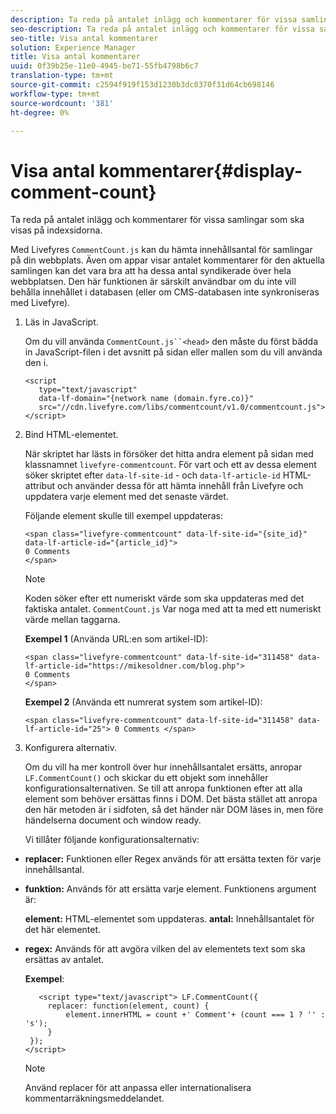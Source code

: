 ```yaml
---
description: Ta reda på antalet inlägg och kommentarer för vissa samlingar som ska visas på indexsidorna.
seo-description: Ta reda på antalet inlägg och kommentarer för vissa samlingar som ska visas på indexsidorna.
seo-title: Visa antal kommentarer
solution: Experience Manager
title: Visa antal kommentarer
uuid: 0f39b25e-11e0-4945-be71-55fb4798b6c7
translation-type: tm+mt
source-git-commit: c2594f919f153d1230b3dc0370f31d64cb698146
workflow-type: tm+mt
source-wordcount: '381'
ht-degree: 0%

---
```



# Visa antal kommentarer{#display-comment-count}

Ta reda på antalet inlägg och kommentarer för vissa samlingar som ska visas på indexsidorna.

Med Livefyres `CommentCount.js` kan du hämta innehållsantal för samlingar på din webbplats. Även om appar visar antalet kommentarer för den aktuella samlingen kan det vara bra att ha dessa antal syndikerade över hela webbplatsen. Den här funktionen är särskilt användbar om du inte vill behålla innehållet i databasen (eller om CMS-databasen inte synkroniseras med Livefyre).

1. Läs in JavaScript.

   Om du vill använda `CommentCount.js``<head>` den måste du först bädda in JavaScript-filen i det avsnitt på sidan eller mallen som du vill använda den i.

   ```
   <script 
      type="text/javascript" 
      data-lf-domain="{network name (domain.fyre.co)}" 
      src="//cdn.livefyre.com/libs/commentcount/v1.0/commentcount.js"> 
   </script>
   ```

1. Bind HTML-elementet.

   När skriptet har lästs in försöker det hitta andra element på sidan med klassnamnet `livefyre-commentcount`. För vart och ett av dessa element söker skriptet efter `data-lf-site-id` - och `data-lf-article-id` HTML-attribut och använder dessa för att hämta innehåll från Livefyre och uppdatera varje element med det senaste värdet.

   Följande element skulle till exempel uppdateras:

   ```
   <span class="livefyre-commentcount" data-lf-site-id="{site_id}" data-lf-article-id="{article_id}"> 
   0 Comments  
   </span>
   ```

   >[!NOTE]
   >
   >Koden söker efter ett numeriskt värde som ska uppdateras med det faktiska antalet. `CommentCount.js` Var noga med att ta med ett numeriskt värde mellan taggarna.

   **Exempel 1** (Använda URL:en som artikel-ID):

   ```
   <span class="livefyre-commentcount" data-lf-site-id="311458" data-lf-article-id="https://mikesoldner.com/blog.php">  
   0 Comments  
   </span>
   ```

   **Exempel 2** (Använda ett numrerat system som artikel-ID):

   ```
   <span class="livefyre-commentcount" data-lf-site-id="311458" data-lf-article-id="25"> 0 Comments </span>
   ```

1. Konfigurera alternativ.

   Om du vill ha mer kontroll över hur innehållsantalet ersätts, anropar `LF.CommentCount()` och skickar du ett objekt som innehåller konfigurationsalternativen. Se till att anropa funktionen efter att alla element som behöver ersättas finns i DOM. Det bästa stället att anropa den här metoden är i sidfoten, så det händer när DOM läses in, men före händelserna document och window ready.

   Vi tillåter följande konfigurationsalternativ:

* **replacer:** Funktionen eller Regex används för att ersätta texten för varje innehållsantal.

* **funktion:** Används för att ersätta varje element. Funktionens argument är:

   **element:** HTML-elementet som uppdateras.
   **antal:** Innehållsantalet för det här elementet.

* **regex:** Används för att avgöra vilken del av elementets text som ska ersättas av antalet.

   **Exempel**:

   ```
      <script type="text/javascript"> LF.CommentCount({ 
        replacer: function(element, count) { 
            element.innerHTML = count +' Comment'+ (count === 1 ? '' : 's'); 
        } 
    }); 
   </script>
   ```

   >[!NOTE]
   >
   >Använd replacer för att anpassa eller internationalisera kommentarräkningsmeddelandet.
